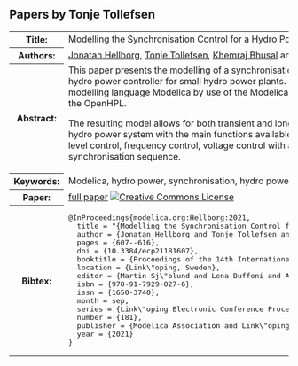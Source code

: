 ## Papers by Tonje Tollefsen
<table><tr><th>Title:</th>
<td>Modelling the Synchronisation Control for a Hydro Power Controller</td>
</tr>
<tr><th>Authors:</th>
<td>
<a href="/proceedings/authors/JonatanHellborg">Jonatan Hellborg</a>, <a href="/proceedings/authors/TonjeTollefsen">Tonje Tollefsen</a>, <a href="/proceedings/authors/KhemrajBhusal">Khemraj Bhusal</a> and <a href="/proceedings/authors/DietmarWinkler">Dietmar Winkler</a></td>
</tr>
<tr><th>Abstract:</th>
<td>This paper presents the modelling of a synchronisation control as used inside a typical hydro power controller for small hydro power plants.
It was built using the open-source modelling language Modelica by use of the Modelica Standard Library, the OpenIPSL and the OpenHPL.<br>

The resulting model allows for both transient and long-term simulations for the complete hydro power system with the main functions available and working.
This includes water-level control, frequency control, voltage control with a power factor control and the synchronisation sequence.</td></tr>
<tr><th>Keywords:</th>
<td>Modelica, hydro power, synchronisation, hydro power controller</td></tr>
<tr><th>Paper:</th>
<td><a href="https://doi.org/10.3384/ecp21181607">full paper</a> <a rel="license" href="http://creativecommons.org/licenses/by/4.0/"><img alt="Creative Commons License" style="border-width:0" src="https://i.creativecommons.org/l/by/4.0/80x15.png" /></a></td>
</tr>
<tr><th>Bibtex:</th>
<td><pre>
@InProceedings{modelica.org:Hellborg:2021,
  title = &quot;{Modelling the Synchronisation Control for a Hydro Power Controller}&quot;,
  author = {Jonatan Hellborg and Tonje Tollefsen and Khemraj Bhusal and Dietmar Winkler},
  pages = {607--616},
  doi = {10.3384/ecp21181607},
  booktitle = {Proceedings of the 14th International Modelica Conference},
  location = {Link\&quot;oping, Sweden},
  editor = {Martin Sj\&quot;olund and Lena Buffoni and Adrian Pop and Lennart Ochel},
  isbn = {978-91-7929-027-6},
  issn = {1650-3740},
  month = sep,
  series = {Link\&quot;oping Electronic Conference Proceedings},
  number = {181},
  publisher = {Modelica Association and Link\&quot;oping University Electronic Press},
  year = {2021}
}
</pre></td></tr>
</table><br>
